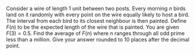 Consider a wire of length 1 unit between two posts. Every morning $n$ birds land on it randomly with every point on the wire equally likely to host a bird. The interval from each bird to its closest neighbour is then painted.
Define $F(n)$ to be the expected length of the wire that is painted. You are given $F(3) = 0.5$.
Find the average of $F(n)$ where $n$ ranges through all odd prime less than a million. Give your answer rounded to 10 places after the decimal point.